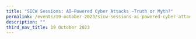 ```yaml
---
title: "SICW Sessions: AI–Powered Cyber Attacks –Truth or Myth?"
permalink: /events/19-october-2023/sicw-sessions-ai-powered-cyber-attacks/
description: ""
third_nav_title: 19 October 2023
---
```

